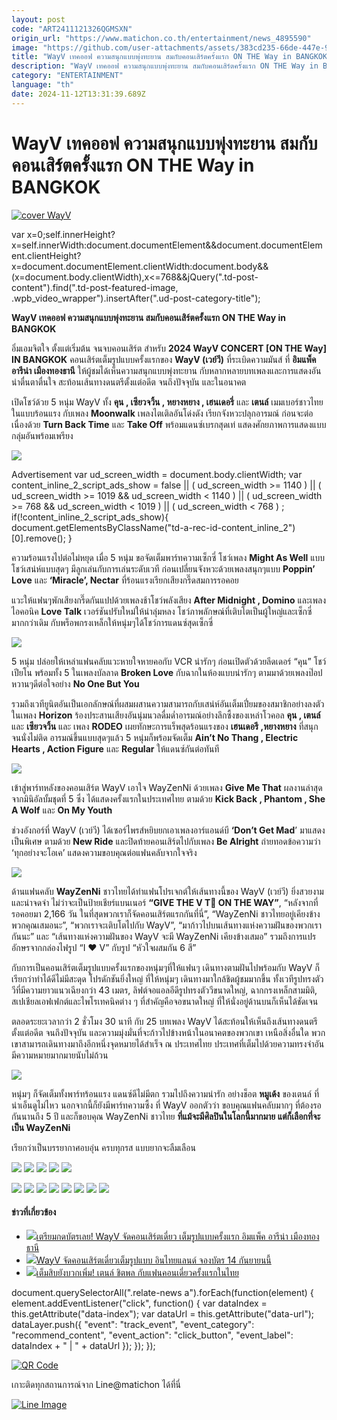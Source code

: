 ```yaml
---
layout: post
code: "ART2411121326QGMSXN"
origin_url: "https://www.matichon.co.th/entertainment/news_4895590"
image: "https://github.com/user-attachments/assets/383cd235-66de-447e-98a2-2188afe7d749"
title: "WayV เทคออฟ ความสนุกแบบพุ่งทะยาน สมกับคอนเสิร์ตครั้งแรก ON THE Way in BANGKOK"
description: "WayV เทคออฟ ความสนุกแบบพุ่งทะยาน สมกับคอนเสิร์ตครั้งแรก ON THE Way in BANGKOK"
category: "ENTERTAINMENT"
language: "th"
date: 2024-11-12T13:31:39.689Z
---
```


# WayV เทคออฟ ความสนุกแบบพุ่งทะยาน สมกับคอนเสิร์ตครั้งแรก ON THE Way in BANGKOK

[![](https://www.matichon.co.th/wp-content/uploads/2024/11/cover-WayV.jpg "cover WayV")](https://www.matichon.co.th/wp-content/uploads/2024/11/cover-WayV.jpg)

var x=0;self.innerHeight?x=self.innerWidth:document.documentElement&&document.documentElement.clientHeight?x=document.documentElement.clientWidth:document.body&&(x=document.body.clientWidth),x<=768&&jQuery(".td-post-content").find(".td-post-featured-image, .wpb\_video\_wrapper").insertAfter(".ud-post-category-title");

**WayV เทคออฟ ความสนุกแบบพุ่งทะยาน สมกับคอนเสิร์ตครั้งแรก ON THE Way in BANGKOK**

อิ่มเอมจิตใจ ตั้งแต่เริ่มต้น จนจบคอนเสิร์ต สำหรับ **2024 WayV CONCERT \[ON THE Way\] IN BANGKOK** คอนเสิร์ตเต็มรูปแบบครั้งแรกของ **WayV (เวย์วี)** ที่ระเบิดความมันส์ ที่ **อิมแพ็ค อารีน่า เมืองทองธานี** ให้ผู้ชมได้เห็นความสนุกแบบพุ่งทะยาน กับหลากหลายบทเพลงและการแสดงอันน่าตื่นตาตื่นใจ สะท้อนเส้นทางดนตรีตั้งแต่อดีต จนถึงปัจจุบัน และในอนาคต

เปิดโชว์ด้วย 5 หนุ่ม WayV ทั้ง **คุน , เซียวจวิ้น , หยางหยาง , เฮนเดอรี่** และ **เตนล์** เมมเบอร์ชาวไทย ในแบบร้อนแรง กับเพลง **Moonwalk** เพลงไตเติลอันโด่งดัง เรียกจังหวะปลุกอารมณ์ ก่อนจะต่อเนื่องด้วย **Turn Back Time** และ **Take Off** พร้อมแดนซ์เบรกสุดเท่ แสดงศักยภาพการแสดงแบบกลุ่มอันพร้อมเพรียง

![](https://www.matichon.co.th/wp-content/uploads/2024/11/466513108_986711056835655_6370572029375883094_n.jpg)

Advertisement var ud\_screen\_width = document.body.clientWidth; var content\_inline\_2\_script\_ads\_show = false || ( ud\_screen\_width >= 1140 ) || ( ud\_screen\_width >= 1019 && ud\_screen\_width < 1140 ) || ( ud\_screen\_width >= 768 && ud\_screen\_width < 1019 ) || ( ud\_screen\_width < 768 ) ; if(!content\_inline\_2\_script\_ads\_show){ document.getElementsByClassName("td-a-rec-id-content\_inline\_2")\[0\].remove(); }

ความร้อนแรงไปต่อไม่หยุด เมื่อ 5 หนุ่ม ขอจัดเต็มพาร์ทความเซ็กซี่ โชว์เพลง **Might As Well** แบบโชว์เสน่ห์แบบสุดๆ มีลูกเล่นกับการเล่นระดับเวที ก่อนเปลี่ยนจังหวะด้วยเพลงสนุกๆแบบ **Poppin’ Love** และ **‘Miracle’, Nectar** ที่ร้อนแรงเรียกเสียงกรี๊ดสมการรอคอย

แวะให้แฟนๆพักเสียงกรี๊ดกันแปปด้วยเพลงช้าโชว์พลังเสียง **After Midnight , Domino** และเพลงไอคอนิค **Love Talk** เวอร์ชันปรับใหม่ให้น่าลุ่มหลง โชว์ภาพลักษณ์ที่เติบโตเป็นผู้ใหญ่และเซ็กซี่มากกว่าเดิม กับพร็อพกรงเหล็กให้หนุ่มๆได้โชว์การแดนซ์สุดเซ็กซี่

![](https://www.matichon.co.th/wp-content/uploads/2024/11/466389801_986709593502468_8186790041187947481_n.jpg)

5 หนุ่ม ปล่อยให้เหล่าแฟนคลับแวะหายใจหายคอกับ VCR น่ารักๆ ก่อนเปิดตัวด้วยลีดเดอร์ “คุน” โชว์เปียโน พร้อมทั้ง 5 ในเพลงบัลลาด **Broken Love** กับฉากในห้องแบบน่ารักๆ ตามมาด้วยเพลงป๊อปหวานๆดีต่อใจอย่าง **No One But You**

รวมถึงเวทียูนิตอันเป็นเอกลักษณ์ที่ผสมผสานความสามารถกับเสน่ห์อันเต็มเปี่ยมของสมาชิกอย่างลงตัวในเพลง **Horizon** ร้องประสานเสียงอันนุ่มนวลดื่มด่ำอารมณ์อย่างลึกซึ้งของเหล่าโวคอล **คุน , เตนล์** และ **เซียวจวิ้น** และ เพลง **RODEO** เผยทักษะการแร็พสุดร้อนแรงของ **เฮนเดอรี ,หยางหยาง** ที่สนุกจนนั่งไม่ติด อารมณ์ขึ้นแบบสุดๆแล้ว 5 หนุ่มก็พร้อมจัดเต็ม **Ain’t No Thang , Electric Hearts , Action Figure** และ **Regular** ให้แดนซ์กันต่อทันที

![](https://www.matichon.co.th/wp-content/uploads/2024/11/465917894_986709903502437_107407500108778001_n.jpg)

เข้าสู่พาร์ทหลังของคอนเสิร์ต WayV เอาใจ WayZenNi ด้วยเพลง **Give Me That** ผลงานล่าสุดจากมินิอัลบั้มชุดที่ 5 ซึ่ง ได้แสดงครั้งแรกในประเทศไทย ตามด้วย **Kick Back , Phantom , She A Wolf** และ **On My Youth**

ช่วงอังกอร์ที่ WayV (เวย์วี) ได้เซอร์ไพรส์หยิบยกเอาเพลงอาร์แอนด์บี **‘Don’t Get Mad**’ มาแสดงเป็นพิเศษ ตามด้วย **New Ride** และปิดท้ายคอนเสิร์ตไปกับเพลง **Be Alright** ถ่ายทอดข้อความว่า ‘ทุกอย่างจะโอเค’ แสดงความขอบคุณต่อแฟนคลับจากใจจริง

![](https://www.matichon.co.th/wp-content/uploads/2024/11/466423021_986709473502480_7439711485670882944_n.jpg)

ด้านแฟนคลับ **WayZenNi** ชาวไทยได้ทำแฟนโปรเจกต์ให้เส้นทางนี้ของ WayV (เวย์วี) ยิ่งสวยงามและน่าจดจำ ไม่ว่าจะเป็นป้ายเชียร์แบนเนอร์ **“GIVE THE V T💚 ON THE WAY”**, “หลังจากที่รอคอยมา 2,166 วัน ในที่สุดพวกเราก็จัดคอนเสิร์ตแรกกันที่นี่”, “WayZenNi ชาวไทยอยู่เคียงข้างพวกคุณเสมอนะ”, “พวกเราจะเติบโตไปกับ WayV”, “มาก้าวไปบนเส้นทางแห่งความฝันของพวกเรากันนะ” และ “เส้นทางแห่งความฝันของ WayV จะมี WayZenNi เคียงข้างเสมอ” รวมถึงการแปรอักษรจากกล่องไฟรูป “I ❤️ V” กับรูป “หัวใจผสมกัน 6 สี”

กับการเป็นคอนเสิร์ตเต็มรูปแบบครั้งแรกของหนุ่มๆที่ให้แฟนๆ เดินทางตามฝันไปพร้อมกับ WayV ก็เรียกว่าทำได้ดีไม่มีสะดุด โปรดักชันยิ่งใหญ่ ที่ให้หนุ่มๆ เดินทางมาใกล้ชิดผู้ชมมากขึ้น ทั้งเวทีรูปทรงตัววีที่มีความยาวแนวเฉียงกว่า 43 เมตร, ลิฟต์จอแอลอีดีรูปทรงตัววีขนาดใหญ่, ฉากกรงเหล็กสามมิติ, สเปเชียลเอฟเฟกต์และไพโรเทคนิคต่าง ๆ ที่สำคัญคือจอขนาดใหญ่ ที่ให้นั่งอยู่ด้านบนก็เห็นได้ชัดเจน

ตลอดระยะเวลากว่า 2 ชั่วโมง 30 นาที กับ 25 บทเพลง WayV ได้สะท้อนให้เห็นถึงเส้นทางดนตรีตั้งแต่อดีต จนถึงปัจจุบัน และความมุ่งมั่นที่จะก้าวไปข้างหน้าในอนาคตของพวกเขา เหนือสิ่งอื่นใด พวกเขาสามารถเดินทางมาถึงอีกหนึ่งจุดหมายได้สำเร็จ ณ ประเทศไทย ประเทศที่เต็มไปด้วยความทรงจำอันมีความหมายมากมายนับไม่ถ้วน

![](https://www.matichon.co.th/wp-content/uploads/2024/11/466165359_986709776835783_9189560695072862561_n.jpg)

หนุ่มๆ ก็จัดเต็มทั้งพาร์ทร้อนแรง แดนซ์ดีไม่มีตก รวมไปถึงความน่ารัก อย่างช็อต **หมูเด้ง** ของเตนล์ ที่น่าเอ็นดูไม่ไหว นอกจากนี้ก็ยังมีพาร์ทความซึ้ง ที่ WayV ออกตัวว่า ขอบคุณแฟนคลับมากๆ ที่ต้องรอกันนานถึง 5 ปี และก็ขอบคุณ WayZenNi ชาวไทย **ที่แม้จะมีศิลปินในโลกนี้มากมาย แต่ก็เลือกที่จะเป็น WayZenNi**

เรียกว่าเป็นบรรยากาศอบอุ่น ครบทุกรส แบบยากจะลืมเลือน

![](https://www.matichon.co.th/wp-content/uploads/2024/11/คุน.jpg) ![](https://www.matichon.co.th/wp-content/uploads/2024/11/เตนล์.jpg) ![](https://www.matichon.co.th/wp-content/uploads/2024/11/เต๋อ.jpg) ![](https://www.matichon.co.th/wp-content/uploads/2024/11/หยางหยาง.jpg) ![](https://www.matichon.co.th/wp-content/uploads/2024/11/เฮนเดอรี่-23.jpg)

![](https://www.matichon.co.th/wp-content/uploads/2024/11/466167576_986709460169148_8115425503390090724_n.jpg) ![](https://www.matichon.co.th/wp-content/uploads/2024/11/466172159_986709453502482_653443457135505785_n.jpg) ![](https://www.matichon.co.th/wp-content/uploads/2024/11/466178139_986710090169085_4093128829301105198_n.jpg) ![](https://www.matichon.co.th/wp-content/uploads/2024/11/466362390_986711016835659_3353685501869419402_n.jpg) ![](https://www.matichon.co.th/wp-content/uploads/2024/11/466389077_986709766835784_5579738940202152561_n.jpg) ![](https://www.matichon.co.th/wp-content/uploads/2024/11/466406526_986709660169128_206803172426127442_n.jpg) ![](https://www.matichon.co.th/wp-content/uploads/2024/11/466640236_986709556835805_5098253926378338177_n.jpg) ![](https://www.matichon.co.th/wp-content/uploads/2024/11/466777018_986710180169076_3578477786630487847_n.jpg)

#### ข่าวที่เกี่ยวข้อง

*   [![](https://www.matichon.co.th/wp-content/uploads/2024/09/785275245.jpg)เตรียมกดบัตรเลย! WayV จัดคอนเสิร์ตเดี่ยว เต็มรูปแบบครั้งแรก อิมแพ็ค อารีน่า เมืองทองธานี](https://www.matichon.co.th/entertainment/news_4789825)
*   [![](https://www.matichon.co.th/wp-content/uploads/2024/09/179694BD-FEF6-46FC-A4B0-B34B6B734FE3.jpeg)WayV จัดคอนเสิร์ตเดี่ยวเต็มรูปแบบ อินไทยแลนด์ จองบัตร 14 กันยายนนี้](https://www.matichon.co.th/entertainment/news_4779570)
*   [![](https://www.matichon.co.th/wp-content/uploads/2024/03/B53B50D6-1453-4B00-A448-43635B5487E8.jpeg)เต็มสิบยังบวกเพิ่ม! เตนล์ ชิตพล กับแฟนคอนเดี่ยวครั้งแรกในไทย](https://www.matichon.co.th/entertainment/news_4460489)

document.querySelectorAll(".relate-news a").forEach(function(element) { element.addEventListener("click", function() { var dataIndex = this.getAttribute("data-index"); var dataUrl = this.getAttribute("data-url"); dataLayer.push({ "event": "track\_event", "event\_category": "recommend\_content", "event\_action": "click\_button", "event\_label": dataIndex + " | " + dataUrl }); }); });

[![QR Code](https://www.matichon.co.th/wp-content/uploads/2023/07/wob1371z.jpg)](https://lin.ee/ht0nDxX)

เกาะติดทุกสถานการณ์จาก Line@matichon ได้ที่นี่

[![Line Image](https://www.matichon.co.th/wp-content/uploads/2023/07/th.png)](https://lin.ee/ht0nDxX)